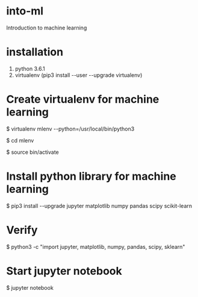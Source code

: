 # into-ml
Introduction to machine learning


# installation
1. python 3.6.1
2. virtualenv (pip3 install --user --upgrade virtualenv)


# Create virtualenv for machine learning

$ virtualenv mlenv --python=/usr/local/bin/python3

$ cd mlenv

$ source bin/activate


# Install python library for machine learning
$ pip3 install --upgrade jupyter matplotlib numpy pandas scipy scikit-learn


# Verify
$ python3 -c "import jupyter, matplotlib, numpy, pandas, scipy, sklearn"

# Start jupyter notebook
$ jupyter notebook
